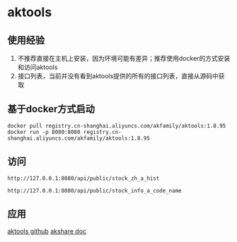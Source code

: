 # aktools
## 使用经验
1. 不推荐直接在主机上安装，因为环境可能有差异；推荐使用docker的方式安装和访问aktools
2. 接口列表，当前并没有看到aktools提供的所有的接口列表，直接从源码中获取
## 基于docker方式启动
```
docker pull registry.cn-shanghai.aliyuncs.com/akfamily/aktools:1.8.95
docker run -p 8080:8080 registry.cn-shanghai.aliyuncs.com/akfamily/aktools:1.8.95
```
## 访问
```
http://127.0.0.1:8080/api/public/stock_zh_a_hist
```
```
http://127.0.0.1:8080/api/public/stock_info_a_code_name
```

## 应用
[aktools github](https://github.com/akfamily/aktools)
[akshare doc](https://akshare.xyz/tutorial.html)
